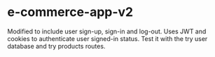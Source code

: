 # e-commerce-app-v2

Modified to include user sign-up, sign-in and log-out. 
Uses JWT and cookies to authenticate user signed-in status. 
Test it with the try user database and try products routes.
